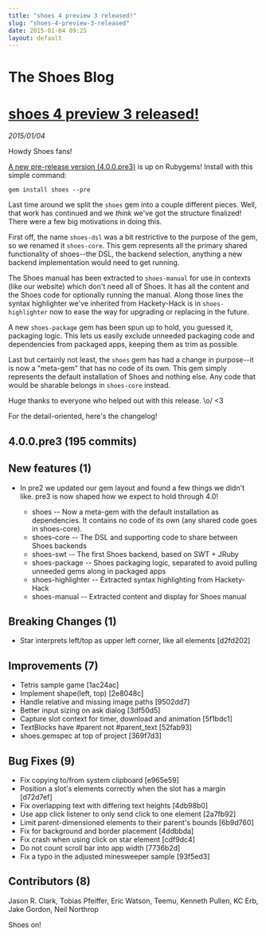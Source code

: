 ```yaml
---
title: "shoes 4 preview 3 released!"
slug: "shoes-4-preview-3-released"
date: 2015-01-04 09:25
layout: default
---
```


<div class='jumbotron'>
  <h1>The Shoes Blog</h1>
</div>
<h1><a href="{{ post.url }}">shoes 4 preview 3 released!</a></h1>
<em>2015/01/04</em>

Howdy Shoes fans!

[A new pre-release version
(4.0.0.pre3)](https://rubygems.org/gems/shoes/versions/4.0.0.pre2) is up on
Rubygems! Install with this simple command:

    gem install shoes --pre

Last time around we split the `shoes` gem into a couple different pieces. Well,
that work has continued and we *think* we've got the structure finalized!
There were a few big motivations in doing this.

First off, the name `shoes-dsl` was a bit restrictive to the purpose of the
gem, so we renamed it `shoes-core`.  This gem represents all the primary shared
functionality of shoes--the DSL, the backend selection, anything a new backend
implementation would need to get running.

The Shoes manual has been extracted to `shoes-manual` for use in contexts (like
our website) which don't need all of Shoes. It has all the content and the
Shoes code for optionally running the manual. Along those lines the syntax
highlighter we've inherited from Hackety-Hack is in `shoes-highlighter` now to
ease the way for upgrading or replacing in the future.

A new `shoes-package` gem has been spun up to hold, you guessed it, packaging
logic. This lets us easily exclude unneeded packaging code and dependencies
from packaged apps, keeping them as trim as possible.

Last but certainly not least, the `shoes` gem has had a change in purpose--it
is now a "meta-gem" that has no code of its own. This gem simply represents
the default installation of Shoes and nothing else. Any code that would be
sharable belongs in `shoes-core` instead.

Huge thanks to everyone who helped out with this release. \o/ &lt;3


For the detail-oriented, here's the changelog!

4.0.0.pre3 (195 commits)
------------------------

New features (1)
----------------

* In pre2 we updated our gem layout and found a few things we didn't like.
  pre3 is now shaped how we expect to hold through 4.0!

  * shoes -- Now a meta-gem with the default installation as dependencies. It
    contains no code of its own (any shared code goes in shoes-core).
  * shoes-core -- The DSL and supporting code to share between Shoes
    backends
  * shoes-swt -- The first Shoes backend, based on SWT + JRuby
  * shoes-package -- Shoes packaging logic, separated to avoid
    pulling unneeded gems along in packaged apps
  * shoes-highlighter -- Extracted syntax highlighting from
    Hackety-Hack
  * shoes-manual -- Extracted content and display for Shoes
    manual

Breaking Changes (1)
--------------------

* Star interprets left/top as upper left corner, like all elements [d2fd202]

Improvements (7)
----------------

* Tetris sample game [1ac24ac]
* Implement shape(left, top) [2e8048c]
* Handle relative and missing image paths [9502dd7]
* Better input sizing on ask dialog [3df50d5]
* Capture slot context for timer, download and animation [5f1bdc1]
* TextBlocks have #parent not #parent_text  [52fab93]
* shoes.gemspec at top of project [369f7d3]

Bug Fixes (9)
-------------

* Fix copying to/from system clipboard [e965e59]
* Position a slot's elements correctly when the slot has a margin [d72d7ef]
* Fix overlapping text with differing text heights [4db98b0]
* Use app click listener to only send click to one element [2a7fb92]
* Limit parent-dimensioned elements to their parent's bounds [6b9d760]
* Fix for background and border placement [4ddbbda]
* Fix crash when using click on star element [cdf9dc4]
* Do not count scroll bar into app width [7736b2d]
* Fix a typo in the adjusted minesweeper sample [93f5ed3]


Contributors (8)
----------------
Jason R. Clark, Tobias Pfeiffer, Eric Watson, Teemu, Kenneth Pullen, KC Erb,
Jake Gordon, Neil Northrop

Shoes on!
